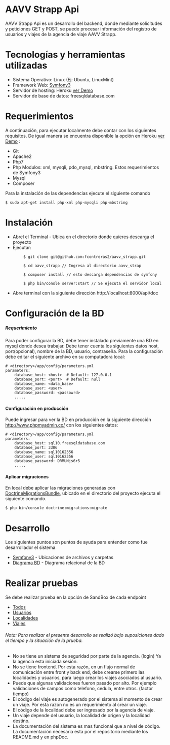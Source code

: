 # AAVV Strapp Api

AAVV Strapp Api es un desarrollo del backend, donde  mediante solicitudes y peticiones GET y POST, se puede procesar información del registro de usuarios y viajes de la agencia de viaje AAVV Strapp. 

# Tecnologías y herramientas utilizadas

  - Sistema Operativo: Linux (Ej: Ubuntu, LinuxMint)
  - Framework Web: [Symfony3](https://symfony.com)
  - Servidor de hosting: Heroku [ver Demo](https://aavvstrapp.herokuapp.com/api/doc)
  - Servidor de base de datos: freesqldatabase.com
  
# Requerimientos
A continuación, para ejecutar localmente debe contar con los siguientes requisitos. De igual manera se encuentra disponible la opción en Heroku [ver Demo](https://aavvstrapp.herokuapp.com/api/doc) :
  - Git
  - Apache2
  - Php7
  - Php Modulos: xml, mysqli, pdo_mysql, mbstring. Estos requerimientos de Symfony3
  - Mysql 
  - Composer 

Para la instalación de las dependencias ejecute el siguiente comando
```
$ sudo apt-get install php-xml php-mysqli php-mbstring
```
# Instalación

  - Abrel el Terminal - Ubica en el directorio donde quieres descarga el proyecto
  - Ejecutar: 
```
        $ git clone git@github.com:fcontreras2/aavv_strapp.git 
```
```
        $ cd aavv_strapp // Ingresa al directorio aavv_strap
```
```
        $ composer install // esto descarga dependencias de symfony
```
```
        $ php bin/consle server:start // Se ejecuta el servidor local 
```
  - Abre terminal con la siguiente dirección http://localhost:8000/api/doc
  
# Configuración de la BD

##### Requerimiento
Para poder configurar la BD, debe tener instalado previamente una BD en mysql donde desea trabajar. Debe tener cuenta los siguientes datos host, port(opcional), nombre de la BD, usuario, contraseña. Para la configuración debe editar el siguiente archivo en su computadora local:
```
# <directory>/app/config/parameters.yml
parameters:
    database_host: <host>  # Default: 127.0.0.1
    database_port: <port>  # Default: null
    database_name: <data_base> 
    database_user: <user>
    database_password: <passowrd>
    .....
```

#### Configuración en producción

Puede ingresar para ver la BD en producción en la siguiente dirección http://www.phpmyadmin.co/ con los siguientes datos:
```
# <directory>/app/config/parameters.yml
parameters:
    database_host: sql10.freesqldatabase.com
    database_port: 3306
    database_name: sql10162356
    database_user: sql10162356
    database_password: DRMUNjs6r5
    .....
```

#### Aplicar migraciones

En local debe aplicar las migraciones generadas con [DoctrineMigrationsBundle](https://github.com/doctrine/migrations), ubicado en el directorio del proyecto ejecuta el siguiente comando.

```
$ php bin/console doctrine:migrations:migrate
```
# Desarrollo
Los siguientes puntos son puntos de ayuda para entender como fue desarrollador el sistema.

* [Symfony3](https://github.com/fcontreras2/aavv_strapp/tree/master/src/AAVVStrapp/ApiBundle/Resources/config/doc/Symfony.md) - Ubicaciones de archivos y carpetas
* [Diagrama BD](https://github.com/fcontreras2/aavv_strapp/tree/master/src/AAVVStrapp/ApiBundle/Resources/config/doc/BD.png) - Diagrama relacional de la BD  

# Realizar pruebas

Se debe realizar prueba en la opción de SandBox de cada endpoint

- [Todos](https://aavvstrapp.herokuapp.com/api/doc)
- [Usuarios](https://aavvstrapp.herokuapp.com/api/doc/user)
- [Localidades](https://aavvstrapp.herokuapp.com/api/doc/location)
- [Viajes](https://aavvstrapp.herokuapp.com/api/doc/travel)

###### Nota: Para realizar el presente desarrollo se realizó bajo suposiciones dado el tiempo y la situación de la prueba.
- No se tiene un sistema de seguridad por parte de la agencia. (login) Ya la agencia esta iniciada sesión.
- No se tiene frontend. Por esta razón, en un flujo normal de comunicación entre front y back end, debe crearse primero las localidades y usuarios, para luego crear los viajes asociados al usuario.
- Puede que algunas validaciones fueron pasado por alto. Por ejemplo validaciones de campos como telefono, cedula, entre otros. (factor tiempo)
- El código del viaje es autogenerado por el sistema al momento de crear un viaje. Por esta razón no es un requerimiento al crear un viaje.
- El código de la localidad debe ser ingresado por la agencia de viaje.
- Un viaje depende del usuario, la localidad de origen y la localidad destino.
- La documentación del sistema es mas funcional que a nivel de código. La documentación necesaria esta por el repositorio mediante los README.md y en phpDoc.
 

